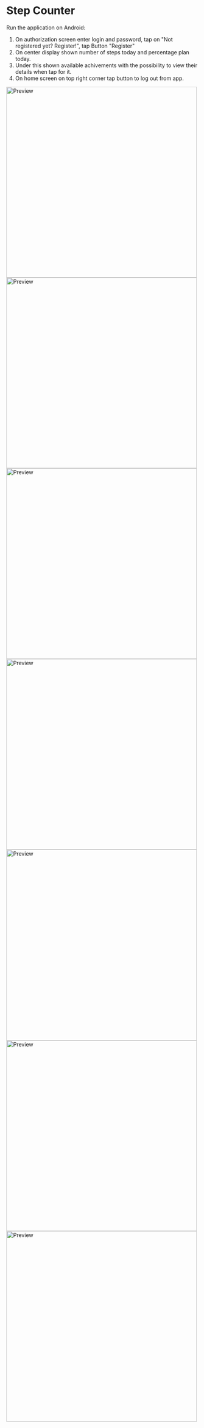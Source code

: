 # Step Counter

Run the application on Android:
1. On authorization screen enter login and password, tap on "Not registered yet? Register!", tap Button "Register"
2. On center display shown number of steps today and percentage plan today.
3. Under this shown available achivements with the possibility to view their details when tap for it.
4. On home screen on top right corner tap button to log out from app.

 <p float="left">
    <img src="https://github.com/Viacheslav12345/step_counter/assets/101039162/bc093ef4-9a0c-4013-995d-902ba3c3ef13" alt="Preview" height="500px"/>
    <img src="https://github.com/Viacheslav12345/step_counter/assets/101039162/c20e34ff-d922-4460-b6c4-580814794140" alt="Preview" height="500px"/>
    <img src="https://github.com/Viacheslav12345/step_counter/assets/101039162/1587c194-afbf-42e3-ad42-c5f899636339" alt="Preview" height="500px"/>
    <img src="https://github.com/Viacheslav12345/step_counter/assets/101039162/d4628868-02f6-468f-8418-d484919a23bc" alt="Preview" height="500px"/>
    <img src="https://github.com/Viacheslav12345/step_counter/assets/101039162/3fc85034-76dc-49ee-9cba-b9d35162b674" alt="Preview" height="500px"/>
    <img src="https://github.com/Viacheslav12345/step_counter/assets/101039162/f3632332-be0c-481f-a5c8-3ddec5a7fd6e" alt="Preview" height="500px"/>
    <img src="https://github.com/Viacheslav12345/step_counter/assets/101039162/23c59e57-24a8-4bbf-be47-abda8806df02" alt="Preview" height="500px"/>
    
